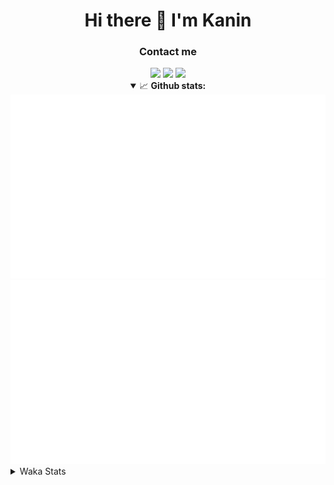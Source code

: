 <div align="center">
 <h1>Hi there 👋 I'm Kanin</h1>
 <h3>Contact me</h3>
 <a href="mailto:im@kanin.dev"><img src="https://img.shields.io/badge/gmail-%23D14836.svg?&style=for-the-badge&logo=gmail&logoColor=white"/></a>
 <a href="https://twitter.com/KaninDev"><img src="https://img.shields.io/badge/twitter-%231DA1F2.svg?&style=for-the-badge&logo=twitter&logoColor=white"/></a>
 <a href="https://www.linkedin.com/in/KaninDev"><img src="https://img.shields.io/badge/linkedin-%230077B5.svg?&style=for-the-badge&logo=linkedin&logoColor=white"/></a>
<details open>
  <summary>📈 <b>Github stats:</b></summary>
  <img src="https://github.com/Kanin/Kanin/blob/master/scripts/GitHubStats/generated/overview.svg"/>
  <img src="https://github.com/Kanin/Kanin/blob/master/scripts/GitHubStats/generated/languages.svg"/>
</details>
</div>

<details>
 <summary>Waka Stats</summary>

<!--START_SECTION:waka-->
![Profile Views](http://img.shields.io/badge/Profile%20Views-5-blue)

![Lines of code](https://img.shields.io/badge/From%20Hello%20World%20I%27ve%20Written-785588%20lines%20of%20code-blue)

**🐱 My Github Data** 

> 🏆 314 Contributions in the Year 2020
 > 
> 📦 8.8 kB Used in Github's Storage 
 > 
> 🚫 Not Opted to Hire
 > 
> 📜 7 Public Repositories
 > 
> 🔑 3 Private Repositories 

**I'm an Early 🐤** 

```text
🌞 Morning    88 commits     ██████░░░░░░░░░░░░░░░░░░░   24.79% 
🌆 Daytime    123 commits    ████████░░░░░░░░░░░░░░░░░   34.65% 
🌃 Evening    81 commits     █████░░░░░░░░░░░░░░░░░░░░   22.82% 
🌙 Night      63 commits     ████░░░░░░░░░░░░░░░░░░░░░   17.75%

```
📅 **I'm Most Productive on Sunday** 

```text
Monday       65 commits     ████░░░░░░░░░░░░░░░░░░░░░   18.31% 
Tuesday      44 commits     ███░░░░░░░░░░░░░░░░░░░░░░   12.39% 
Wednesday    51 commits     ███░░░░░░░░░░░░░░░░░░░░░░   14.37% 
Thursday     34 commits     ██░░░░░░░░░░░░░░░░░░░░░░░   9.58% 
Friday       43 commits     ███░░░░░░░░░░░░░░░░░░░░░░   12.11% 
Saturday     43 commits     ███░░░░░░░░░░░░░░░░░░░░░░   12.11% 
Sunday       75 commits     █████░░░░░░░░░░░░░░░░░░░░   21.13%

```


📊 **This Week I Spent My Time On** 

```text
⌚︎ Time Zone: America/New_York

💬 Programming Languages: 
Python                   4 hrs               ███████████████░░░░░░░░░░   61.16% 
JavaScript               1 hr 51 mins        ███████░░░░░░░░░░░░░░░░░░   28.53% 
SCSS                     13 mins             ░░░░░░░░░░░░░░░░░░░░░░░░░   3.47% 
Other                    10 mins             ░░░░░░░░░░░░░░░░░░░░░░░░░   2.73% 
JSON                     8 mins              ░░░░░░░░░░░░░░░░░░░░░░░░░   2.15%

🔥 Editors: 
PyCharm                  4 hrs 11 mins       ████████████████░░░░░░░░░   63.96% 
IntelliJ                 2 hrs 21 mins       █████████░░░░░░░░░░░░░░░░   36.04%

🐱‍💻 Projects: 
Naila.py                 4 hrs 9 mins        ████████████████░░░░░░░░░   63.62% 
Testing                  1 hr 38 mins        ██████░░░░░░░░░░░░░░░░░░░   24.99% 
Discord-chat-replica     28 mins             █░░░░░░░░░░░░░░░░░░░░░░░░   7.36% 
get-info                 5 mins              ░░░░░░░░░░░░░░░░░░░░░░░░░   1.32% 
untitled                 4 mins              ░░░░░░░░░░░░░░░░░░░░░░░░░   1.26%

💻 Operating System: 
Linux                    6 hrs 32 mins       █████████████████████████   100.0%

```

**I Mostly Code in Python** 

```text
Python                   17 repos            ███████████████████░░░░░░   77.27% 
JavaScript               2 repos             ██░░░░░░░░░░░░░░░░░░░░░░░   9.09% 
Kotlin                   1 repo              █░░░░░░░░░░░░░░░░░░░░░░░░   4.55% 
HTML                     1 repo              █░░░░░░░░░░░░░░░░░░░░░░░░   4.55% 
Java                     1 repo              █░░░░░░░░░░░░░░░░░░░░░░░░   4.55%

```


**Timeline**

![Chart not found](https://github.com/Kanin/Kanin/blob/master/charts/bar_graph.png) 


<!--END_SECTION:waka-->
</details>

